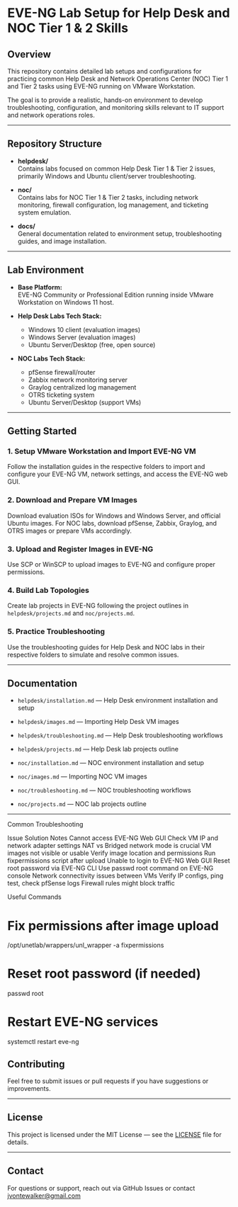 # EVE-NG Lab Setup for Help Desk and NOC Tier 1 & 2 Skills

## Overview

This repository contains detailed lab setups and configurations for practicing common Help Desk and Network Operations Center (NOC) Tier 1 and Tier 2 tasks using EVE-NG running on VMware Workstation.

The goal is to provide a realistic, hands-on environment to develop troubleshooting, configuration, and monitoring skills relevant to IT support and network operations roles.

---

## Repository Structure

- **helpdesk/**  
  Contains labs focused on common Help Desk Tier 1 & Tier 2 issues, primarily Windows and Ubuntu client/server troubleshooting.

- **noc/**  
  Contains labs for NOC Tier 1 & Tier 2 tasks, including network monitoring, firewall configuration, log management, and ticketing system emulation.

- **docs/**  
  General documentation related to environment setup, troubleshooting guides, and image installation.

---

## Lab Environment

- **Base Platform:**  
  EVE-NG Community or Professional Edition running inside VMware Workstation on Windows 11 host.

- **Help Desk Labs Tech Stack:**  
  - Windows 10 client (evaluation images)  
  - Windows Server (evaluation images)  
  - Ubuntu Server/Desktop (free, open source)

- **NOC Labs Tech Stack:**  
  - pfSense firewall/router  
  - Zabbix network monitoring server  
  - Graylog centralized log management  
  - OTRS ticketing system  
  - Ubuntu Server/Desktop (support VMs)

---

## Getting Started

### 1. Setup VMware Workstation and Import EVE-NG VM

Follow the installation guides in the respective folders to import and configure your EVE-NG VM, network settings, and access the EVE-NG web GUI.

### 2. Download and Prepare VM Images

Download evaluation ISOs for Windows and Windows Server, and official Ubuntu images. For NOC labs, download pfSense, Zabbix, Graylog, and OTRS images or prepare VMs accordingly.

### 3. Upload and Register Images in EVE-NG

Use SCP or WinSCP to upload images to EVE-NG and configure proper permissions.

### 4. Build Lab Topologies

Create lab projects in EVE-NG following the project outlines in `helpdesk/projects.md` and `noc/projects.md`.

### 5. Practice Troubleshooting

Use the troubleshooting guides for Help Desk and NOC labs in their respective folders to simulate and resolve common issues.

---

## Documentation

- `helpdesk/installation.md` — Help Desk environment installation and setup  
- `helpdesk/images.md` — Importing Help Desk VM images  
- `helpdesk/troubleshooting.md` — Help Desk troubleshooting workflows  
- `helpdesk/projects.md` — Help Desk lab projects outline  

- `noc/installation.md` — NOC environment installation and setup  
- `noc/images.md` — Importing NOC VM images  
- `noc/troubleshooting.md` — NOC troubleshooting workflows  
- `noc/projects.md` — NOC lab projects outline  

---

Common Troubleshooting

Issue	Solution	Notes
Cannot access EVE-NG Web GUI	Check VM IP and network adapter settings	NAT vs Bridged network mode is crucial
VM images not visible or usable	Verify image location and permissions	Run fixpermissions script after upload
Unable to login to EVE-NG Web GUI	Reset root password via EVE-NG CLI	Use passwd root command on EVE-NG console
Network connectivity issues between VMs	Verify IP configs, ping test, check pfSense logs	Firewall rules might block traffic

Useful Commands

# Fix permissions after image upload
/opt/unetlab/wrappers/unl_wrapper -a fixpermissions

# Reset root password (if needed)
passwd root

# Restart EVE-NG services
systemctl restart eve-ng

## Contributing

Feel free to submit issues or pull requests if you have suggestions or improvements.

---

## License

This project is licensed under the MIT License — see the [LICENSE](LICENSE) file for details.

---

## Contact

For questions or support, reach out via GitHub Issues or contact jvontewalker@gmail.com




